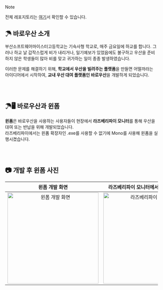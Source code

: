 > [!Note]
> 전체 레포지토리는 [여기](https://github.com/orgs/BaroUsan/repositories)서 확인할 수 있습니다.

## ☂ 바로우산 소개

부산소프트웨어마이스터고등학교는 기숙사형 학교로, 매주 금요일에 하교를 합니다. 그러나 하교 날 갑작스럽게 비가 내리거나, 일기예보가 있었음에도 불구하고 우산을 준비하지 않은 학생들이 많아 비를 맞고 귀가하는 일이 종종 발생하였습니다. 

이러한 문제를 해결하기 위해, **학교에서 우산을 빌려주는 플랫폼**을 만들면 어떨까라는 아이디어에서 시작하여, **교내 우산 대여 플랫폼인 바로우산**을 개발하게 되었습니다.

<br><br>

## ☂🖥 바로우산과 윈폼

**윈폼**은 바로우산을 사용하는 사용자들이 현장에서 **라즈베리파이 모니터**를 통해 우산을 대여 또는 반납을 위해 개발되었습니다.  
라즈베리파이에서는 윈폼 확장자인 .exe를 사용할 수 없기에 Mono를 사용해 윈폼을 실행시켰습니다. 

<br><br>

## 📷 개발 후 윈폼 사진

| 윈폼 개발 화면 | 라즈베리파이 모니터에서 띄운 윈폼 화면 |
|:----------------:|:----------------:|
| <img src="https://github.com/user-attachments/assets/80805de7-8141-4919-a9dd-440debed7118" alt="윈폼 개발 화면" style="width: 300px; height: auto;"> | <img src="https://github.com/user-attachments/assets/eb0d26bd-0f9e-495f-b448-04aeca5f169b" alt="라즈베리파이 모니터" style="width: 300px; height: auto;"> |

